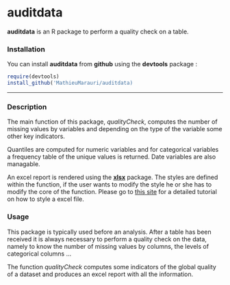 # auditdata

__auditdata__ is an R package to perform a quality check on a table.

### Installation

You can install __auditdata__ from __github__ using the __devtools__ package : 

``` r
require(devtools)
install_github('MathieuMarauri/auditdata)
```

---

### Description

The main function of this package, _qualityCheck_, computes the number of missing values by variables and depending on the type of the variable some other key indicators.

Quantiles are computed for numeric variables and for categorical variables a frequency table of the unique values is returned. Date variables are also managable. 

An excel report is rendered using the [__xlsx__](https://cran.r-project.org/web/packages/xlsx/xlsx.pdf "Title") package. The styles are defined within the function, if the user wants to modify the style he or she has to modify the core of the function. Please go to [this site](http://www.sthda.com/english/wiki/r-xlsx-package-a-quick-start-guide-to-manipulate-excel-files-in-r "Title") for a detailed tutorial on how to style a excel file.


### Usage

This package is typically used before an analysis. After a table has been received it is always necessary to perform a quality check on the data, namely to know the number of missing values by columns, the levels of categorical columns ...

The function _qualityCheck_ computes some indicators of the global quality of a dataset and produces an excel report with all the information. 
